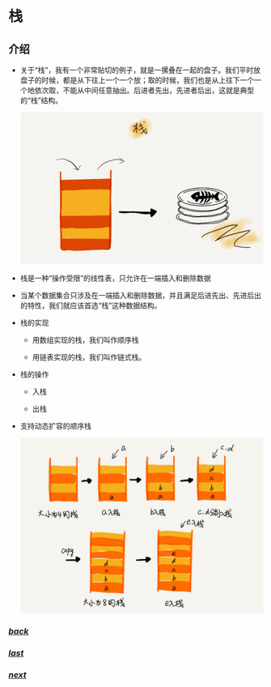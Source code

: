# 栈

## 介绍

- 关于“栈”，我有一个非常贴切的例子，就是一摞叠在一起的盘子。我们平时放盘子的时候，都是从下往上一个一个放；取的时候，我们也是从上往下一个一个地依次取，不能从中间任意抽出。后进者先出，先进者后出，这就是典型的“栈”结构。

    ![](./picture/栈原理.jpg)

- 栈是一种“操作受限”的线性表，只允许在一端插入和删除数据

- 当某个数据集合只涉及在一端插入和删除数据，并且满足后进先出、先进后出的特性，我们就应该首选“栈”这种数据结构。
  
- 栈的实现
    
    - 用数组实现的栈，我们叫作顺序栈
    
    - 用链表实现的栈，我们叫作链式栈。

- 栈的操作

    - 入栈
    
    - 出栈

- 支持动态扩容的顺序栈

    ![](./picture/入栈.jpg)


### [*back*](../)

### [*last*](../2.链表)

### [*next*](../4.队列)



